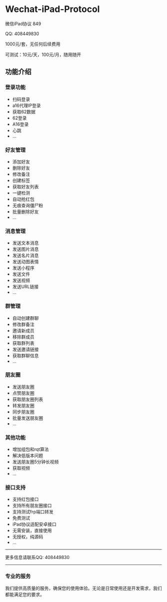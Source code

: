 # Wechat-iPad-Protocol

微信iPad协议 849

QQ: 408449830

1000元/套，无任何后续费用

可测试：10元/天，100元/月，随用随开

## 功能介绍

### 登录功能
- 扫码登录
- a16代理IP登录
- 获取62数据
- 62登录
- A16登录
- 心跳
- ...

### 好友管理
- 添加好友
- 删除好友
- 修改备注
- 创建标签
- 获取好友列表
- 一键检测
- 自动抢红包
- 无痕查询僵尸粉
- 批量删除好友
- ...

### 消息管理
- 发送文本消息
- 发送图片消息
- 发送名片消息
- 发送动图表情
- 发送小程序
- 发送文件
- 发送视频
- 发送URL链接
- ...

### 群管理
- 自动创建群聊
- 修改群备注
- 邀请新成员
- 移除群成员
- 获取群列表
- 发送邀请链接
- 获取群聊信息
- ...

### 朋友圈
- 发送朋友圈
- 点赞朋友圈
- 获取朋友圈列表
- 转发朋友圈
- 同步朋友圈
- 批量发送朋友圈
- ...

### 其他功能
- 增加组包和rqt算法
- 解决低版本问题
- 发送朋友圈5分钟长视频
- 获取视频
- ...

### 接口支持
- 支持红包接口
- 支持所有朋友圈接口
- 支持测试frp端口转发
- 免费测试
- iPad协议适配安卓接口
- 无需安装，直接使用
- 无授权，纯源码
- ...

---

更多信息请联系QQ: 408449830

---

### 专业的服务
我们提供高质量的服务，确保您的使用体验。无论是日常使用还是开发需求，我们都能满足您的要求。
 
 
